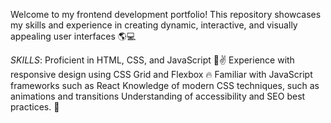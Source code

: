 Welcome to my frontend development portfolio! This repository showcases my skills and experience in creating dynamic, interactive, and visually appealing user interfaces 🌎💻

*SKILLS*:
Proficient in HTML, CSS, and JavaScript 🤘✌
Experience with responsive design using CSS Grid and Flexbox 🔥
Familiar with JavaScript frameworks such as React
Knowledge of modern CSS techniques, such as animations and transitions
Understanding of accessibility and SEO best practices. 🙌
